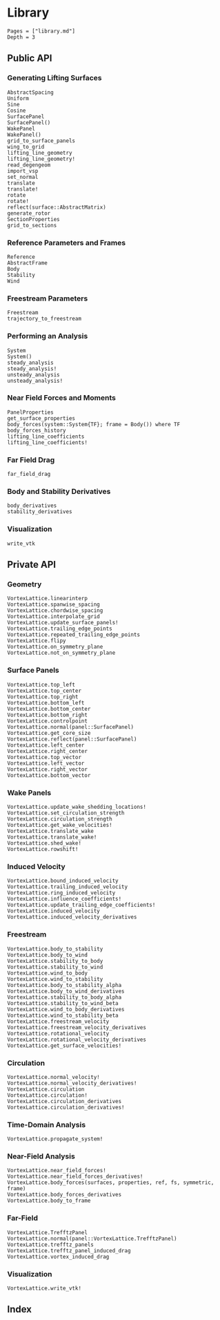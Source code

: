 # Library

```@contents
Pages = ["library.md"]
Depth = 3
```

## Public API

### Generating Lifting Surfaces

```@docs
AbstractSpacing
Uniform
Sine
Cosine
SurfacePanel
SurfacePanel()
WakePanel
WakePanel()
grid_to_surface_panels
wing_to_grid
lifting_line_geometry
lifting_line_geometry!
read_degengeom
import_vsp
set_normal
translate
translate!
rotate
rotate!
reflect(surface::AbstractMatrix)
generate_rotor
SectionProperties
grid_to_sections
```

### Reference Parameters and Frames
```@docs
Reference
AbstractFrame
Body
Stability
Wind
```

### Freestream Parameters
```@docs
Freestream
trajectory_to_freestream
```

### Performing an Analysis
```@docs
System
System()
steady_analysis
steady_analysis!
unsteady_analysis
unsteady_analysis!
```

### Near Field Forces and Moments
```@docs
PanelProperties
get_surface_properties
body_forces(system::System{TF}; frame = Body()) where TF
body_forces_history
lifting_line_coefficients
lifting_line_coefficients!
```

### Far Field Drag
```@docs
far_field_drag
```

### Body and Stability Derivatives
```@docs
body_derivatives
stability_derivatives
```

### Visualization
```@docs
write_vtk
```

## Private API

### Geometry
```@docs
VortexLattice.linearinterp
VortexLattice.spanwise_spacing
VortexLattice.chordwise_spacing
VortexLattice.interpolate_grid
VortexLattice.update_surface_panels!
VortexLattice.trailing_edge_points
VortexLattice.repeated_trailing_edge_points
VortexLattice.flipy
VortexLattice.on_symmetry_plane
VortexLattice.not_on_symmetry_plane
```

### Surface Panels
```@docs
VortexLattice.top_left
VortexLattice.top_center
VortexLattice.top_right
VortexLattice.bottom_left
VortexLattice.bottom_center
VortexLattice.bottom_right
VortexLattice.controlpoint
VortexLattice.normal(panel::SurfacePanel)
VortexLattice.get_core_size
VortexLattice.reflect(panel::SurfacePanel)
VortexLattice.left_center
VortexLattice.right_center
VortexLattice.top_vector
VortexLattice.left_vector
VortexLattice.right_vector
VortexLattice.bottom_vector
```

### Wake Panels
```@docs
VortexLattice.update_wake_shedding_locations!
VortexLattice.set_circulation_strength
VortexLattice.circulation_strength
VortexLattice.get_wake_velocities!
VortexLattice.translate_wake
VortexLattice.translate_wake!
VortexLattice.shed_wake!
VortexLattice.rowshift!
```

### Induced Velocity
```@docs
VortexLattice.bound_induced_velocity
VortexLattice.trailing_induced_velocity
VortexLattice.ring_induced_velocity
VortexLattice.influence_coefficients!
VortexLattice.update_trailing_edge_coefficients!
VortexLattice.induced_velocity
VortexLattice.induced_velocity_derivatives
```

### Freestream
```@docs
VortexLattice.body_to_stability
VortexLattice.body_to_wind
VortexLattice.stability_to_body
VortexLattice.stability_to_wind
VortexLattice.wind_to_body
VortexLattice.wind_to_stability
VortexLattice.body_to_stability_alpha
VortexLattice.body_to_wind_derivatives
VortexLattice.stability_to_body_alpha
VortexLattice.stability_to_wind_beta
VortexLattice.wind_to_body_derivatives
VortexLattice.wind_to_stability_beta
VortexLattice.freestream_velocity
VortexLattice.freestream_velocity_derivatives
VortexLattice.rotational_velocity
VortexLattice.rotational_velocity_derivatives
VortexLattice.get_surface_velocities!
```

### Circulation
```@docs
VortexLattice.normal_velocity!
VortexLattice.normal_velocity_derivatives!
VortexLattice.circulation
VortexLattice.circulation!
VortexLattice.circulation_derivatives
VortexLattice.circulation_derivatives!
```

### Time-Domain Analysis
```@docs
VortexLattice.propagate_system!
```

### Near-Field Analysis
```@docs
VortexLattice.near_field_forces!
VortexLattice.near_field_forces_derivatives!
VortexLattice.body_forces(surfaces, properties, ref, fs, symmetric, frame)
VortexLattice.body_forces_derivatives
VortexLattice.body_to_frame
```

### Far-Field
```@docs
VortexLattice.TrefftzPanel
VortexLattice.normal(panel::VortexLattice.TrefftzPanel)
VortexLattice.trefftz_panels
VortexLattice.trefftz_panel_induced_drag
VortexLattice.vortex_induced_drag
```

### Visualization
```@docs
VortexLattice.write_vtk!
```

## Index

```@index
```
